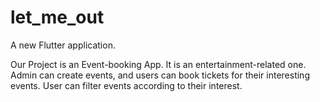 # let_me_out

A new Flutter application.

Our Project is an Event-booking App. It is an entertainment-related one. Admin can create events, and users can book tickets for their interesting events. User can filter events according to their interest.
